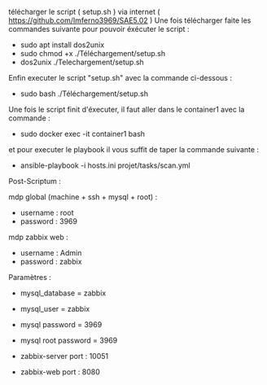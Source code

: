 télécharger le script ( setup.sh ) via internet ( https://github.com/Imferno3969/SAE5.02 ) 
Une fois télécharger faite les commandes suivante pour pouvoir éxécuter le script :
- sudo apt install dos2unix
- sudo chmod +x ./Téléchargement/setup.sh
- dos2unix ./Telechargement/setup.sh

Enfin executer le script "setup.sh" avec la commande ci-dessous :
- sudo bash ./Téléchargement/setup.sh


Une fois le script finit d'éxecuter, il faut aller dans le container1 avec la commande :
- sudo docker exec -it container1 bash

et pour executer le playbook il vous suffit de taper la commande suivante  :
- ansible-playbook -i hosts.ini projet/tasks/scan.yml


Post-Scriptum :

mdp global (machine + ssh + mysql + root) :
- username : root
- password : 3969

mdp zabbix web :
- username : Admin
- password : zabbix

Paramètres :
- mysql_database = zabbix
- mysql_user = zabbix
- mysql password = 3969
- mysql root password = 3969

- zabbix-server port : 10051
- zabbix-web port : 8080


